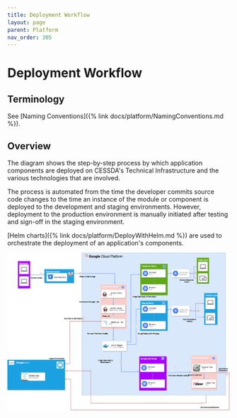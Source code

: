 ```yaml
---
title: Deployment Workflow
layout: page
parent: Platform
nav_order: 305
---
```


# Deployment Workflow

## Terminology

See [Naming Conventions]({% link docs/platform/NamingConventions.md %}).

## Overview

The diagram shows the step-by-step process by which application components are deployed on
 CESSDA's Technical Infrastructure and the various technologies that are involved.

The process is automated from the time the developer commits source code changes to the time an
 instance of the module or component is deployed to the development and staging environments.
  However, deployment to the production environment is manually initiated after testing and
   sign-off in the staging environment.

[Helm charts]({% link docs/platform/DeployWithHelm.md %}) are used to orchestrate the deployment of an application's components.

![DataFlow_Diagram](../../assets/DataFlow_Diagram.png)
